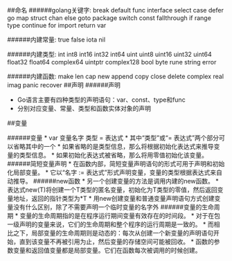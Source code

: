 ##命名
######golang关键字:
    break      default       func     interface   select
    case       defer         go       map         struct
    chan       else          goto     package     switch
    const      fallthrough   if       range       type
    continue   for           import   return      var 
 
######内建常量: 
    true false iota nil
  
######内建类型: 
    int     int8    int16      int32    int64
    uint    uint8   uint16     uint32   uint64 
    float32 float64 complex64  uintptr  complex128
    bool    byte    rune       string   error
  
######内建函数: 
    make len cap new append copy close delete
    complex real imag
    panic recover
##声明
######声明
*    Go语言主要有四种类型的声明语句：var、const、type和func
*    分别对应变量、常量、类型和函数实体对象的声明

##变量

######变量
    *   var 变量名字 类型 = 表达式
    *   其中“类型”或“= 表达式”两个部分可以省略其中的一个
    *   如果省略的是类型信息，那么将根据初始化表达式来推导变量的类型信息。
    *   如果初始化表达式被省略，那么将用零值初始化该变量。
######简短变量声明
    * 在函数内部，简短变量声明语句的形式可用于声明和初始化局部变量。
    * 它以“名字 := 表达式”形式声明变量，变量的类型根据表达式来自动推导。
######new函数
    * 另一个创建变量的方法是调用内建的new函数。
    * 表达式new(T)将创建一个T类型的匿名变量，初始化为T类型的零值，然后返回变量地址，返回的指针类型为*T
    * 用new创建变量和普通变量声明语句方式创建变量没有什么区别，除了不需要声明一个临时变量的名字外
######变量的生命周期
    * 变量的生命周期指的是在程序运行期间变量有效存在的时间段。
    * 对于在包一级声明的变量来说，它们的生命周期和整个程序的运行周期是一致的。
    * 而相比之下，局部变量的生命周期则是动态的：每次从创建一个新变量的声明语句开始，直到该变量不再被引用为止，然后变量的存储空间可能被回收。
    * 函数的参数变量和返回值变量都是局部变量。它们在函数每次被调用的时候创建。
